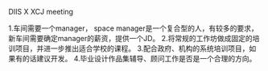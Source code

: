 DIIS X XCJ meeting

1.车间需要一个manager， space manager是一个复合型的人，有较多的要求，新车间需要确定manager的薪资，提供一个JD。
2.将常规的工作坊做成固定的培训项目，并进一步推出适合学校的课程。
3.配合政府、机构的系统培训项目，如果有的话建议开发。
4.毕业设计作品集辅导、顾问工作是否是一个合理的方向。